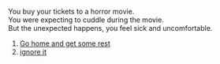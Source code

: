 
You buy your tickets to a horror movie.  
You were expecting to cuddle during the movie.  
But the unexpected happens, you feel sick and uncomfortable.  

1. [Go home and get some rest](../morning.md)  
2. [ignore it](heart-attack.md)  
